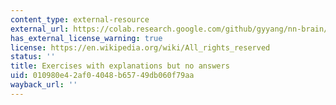 ```yaml
---
content_type: external-resource
external_url: https://colab.research.google.com/github/gyyang/nn-brain/blob/master/RNN_tutorial.ipynb
has_external_license_warning: true
license: https://en.wikipedia.org/wiki/All_rights_reserved
status: ''
title: Exercises with explanations but no answers
uid: 010980e4-2af0-4048-b657-49db060f79aa
wayback_url: ''
---
```

